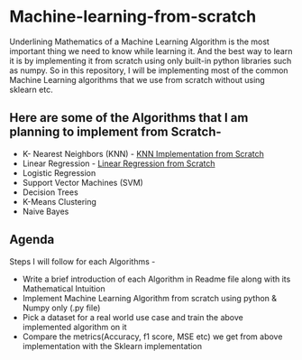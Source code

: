 # Machine-learning-from-scratch

Underlining Mathematics of a Machine Learning Algorithm is the most important thing we need to know while learning it.
And the best way to learn it is by implementing it from scratch using only built-in python libraries such as numpy. So in this repository, I will be implementing most of the common Machine Learning algorithms that we use from scratch without using sklearn etc. 

## Here are some of the Algorithms that I am planning to implement from Scratch- 

- K- Nearest Neighbors (KNN) - [KNN Implementation from Scratch](https://github.com/Nikhilkohli1/Machine-learning-from-scratch/tree/master/K%20Nearest%20Neighbors)
- Linear Regression - [Linear Regression from Scratch](https://github.com/Nikhilkohli1/Machine-learning-from-scratch/tree/master/Linear%20Regression)
- Logistic Regression
- Support Vector Machines (SVM)
- Decision Trees
- K-Means Clustering
- Naive Bayes


## Agenda

Steps I will follow for each Algorithms - 

- Write a brief introduction of each Algorithm in Readme file along with its Mathematical Intuition
- Implement Machine Learning Algorithm from scratch using python & Numpy only (.py file)
- Pick a dataset for a real world use case and train the above implemented algorithm on it
- Compare the metrics(Accuracy, f1 score, MSE etc) we get from above implementation with the Sklearn implementation
